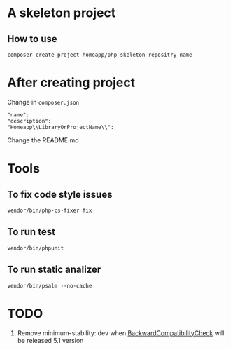 # A skeleton project
## How to use
`composer create-project homeapp/php-skeleton repositry-name`



# After creating project
Change in `composer.json`
```
"name":
"description": 
"Homeapp\\LibraryOrProjectName\\":
```
Change the README.md

# Tools
## To fix code style issues 
`vendor/bin/php-cs-fixer fix`
## To run test
`vendor/bin/phpunit`
## To run static analizer
`vendor/bin/psalm --no-cache`
# TODO
1. Remove minimum-stability: dev when [BackwardCompatibilityCheck](https://github.com/Roave/BackwardCompatibilityCheck) will be released 5.1 version
